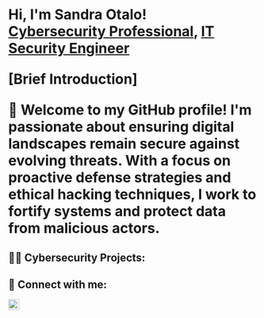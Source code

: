 <h1>Hi, I'm Sandra Otalo! <br/><a href="https://github.com/Vorfreude7">Cybersecurity Professional</a>, <a href="https://www.linkedin.com/in/sandra-otalo-b7ba39126/">IT Security Engineer</a>


[Brief Introduction]

👋 Welcome to my GitHub profile! I'm passionate about ensuring digital landscapes remain secure against evolving threats. With a focus on proactive defense strategies and ethical hacking techniques, I work to fortify systems and protect data from malicious actors.

<h2>👨‍💻 Cybersecurity Projects:</h2>

  
<h2> 🤳 Connect with me:</h2>


[<img align="left" alt="JoshMadakor | LinkedIn" width="22px" src="https://cdn.jsdelivr.net/npm/simple-icons@v3/icons/linkedin.svg" />][linkedin]



[linkedin]: https://www.linkedin.com/in/sandra-otalo-b7ba39126
<!--

**joshmadakor1/joshmadakor1** is a ✨ _special_ ✨ repository because its `README.md` (this file) appears on your GitHub profile.

Here are some ideas to get you started:

- 🔭 I’m currently working on ...
- 🌱 I’m currently learning ...
- 👯 I’m looking to collaborate on ...
- 🤔 I’m looking for help with ...
- 💬 Ask me about ...
- 📫 How to reach me: ...
- 😄 Pronouns: ...
- ⚡ Fun fact: ...
-->
